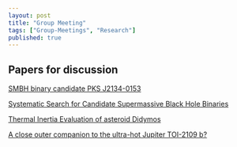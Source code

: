 ```yaml
---
layout: post
title: "Group Meeting"
tags: ["Group-Meetings", "Research"]
published: true
---
```


Papers for discussion
---------------------

[SMBH binary candidate PKS J2134-0153](https://arxiv.org/abs/2411.06366)

[Systematic Search for Candidate Supermassive Black Hole Binaries](https://arxiv.org/abs/2411.06902)

[Thermal Inertia Evaluation of asteroid Didymos](https://arxiv.org/abs/2411.06897)

[A close outer companion to the ultra-hot Jupiter TOI-2109 b?](https://arxiv.org/abs/2411.07797)
